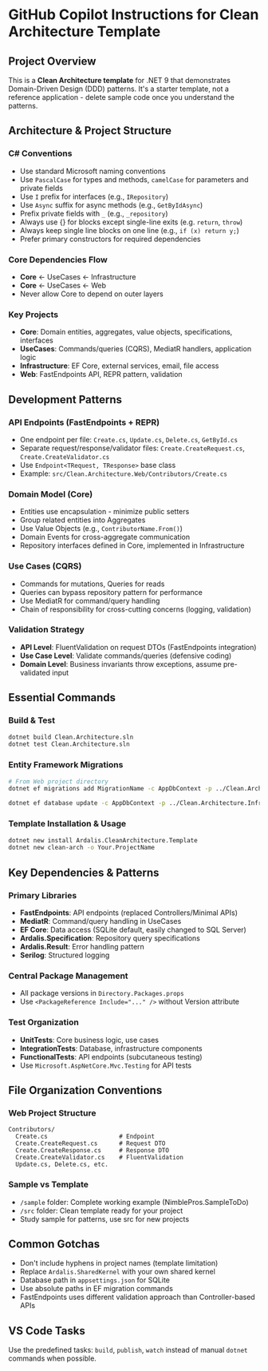 # GitHub Copilot Instructions for Clean Architecture Template

## Project Overview
This is a **Clean Architecture template** for .NET 9 that demonstrates Domain-Driven Design (DDD) patterns. It's a starter template, not a reference application - delete sample code once you understand the patterns.

## Architecture & Project Structure

### C# Conventions
- Use standard Microsoft naming conventions
- Use `PascalCase` for types and methods, `camelCase` for parameters and private fields
- Use `I` prefix for interfaces (e.g., `IRepository`)
- Use `Async` suffix for async methods (e.g., `GetByIdAsync`)
- Prefix private fields with `_` (e.g., `_repository`)
- Always use {} for blocks except single-line exits (e.g. `return`, `throw`)
- Always keep single line blocks on one line (e.g., `if (x) return y;`)
- Prefer primary constructors for required dependencies

### Core Dependencies Flow
- **Core** ← UseCases ← Infrastructure 
- **Core** ← UseCases ← Web
- Never allow Core to depend on outer layers

### Key Projects
- **Core**: Domain entities, aggregates, value objects, specifications, interfaces
- **UseCases**: Commands/queries (CQRS), MediatR handlers, application logic  
- **Infrastructure**: EF Core, external services, email, file access
- **Web**: FastEndpoints API, REPR pattern, validation

## Development Patterns

### API Endpoints (FastEndpoints + REPR)
- One endpoint per file: `Create.cs`, `Update.cs`, `Delete.cs`, `GetById.cs`
- Separate request/response/validator files: `Create.CreateRequest.cs`, `Create.CreateValidator.cs`
- Use `Endpoint<TRequest, TResponse>` base class
- Example: `src/Clean.Architecture.Web/Contributors/Create.cs`

### Domain Model (Core)
- Entities use encapsulation - minimize public setters
- Group related entities into Aggregates
- Use Value Objects (e.g., `ContributorName.From()`)
- Domain Events for cross-aggregate communication
- Repository interfaces defined in Core, implemented in Infrastructure

### Use Cases (CQRS)
- Commands for mutations, Queries for reads
- Queries can bypass repository pattern for performance
- Use MediatR for command/query handling
- Chain of responsibility for cross-cutting concerns (logging, validation)

### Validation Strategy
- **API Level**: FluentValidation on request DTOs (FastEndpoints integration)
- **Use Case Level**: Validate commands/queries (defensive coding)
- **Domain Level**: Business invariants throw exceptions, assume pre-validated input

## Essential Commands

### Build & Test
```bash
dotnet build Clean.Architecture.sln
dotnet test Clean.Architecture.sln
```

### Entity Framework Migrations
```bash
# From Web project directory
dotnet ef migrations add MigrationName -c AppDbContext -p ../Clean.Architecture.Infrastructure/Clean.Architecture.Infrastructure.csproj -s Clean.Architecture.Web.csproj -o Data/Migrations

dotnet ef database update -c AppDbContext -p ../Clean.Architecture.Infrastructure/Clean.Architecture.Infrastructure.csproj -s Clean.Architecture.Web.csproj
```

### Template Installation & Usage
```bash
dotnet new install Ardalis.CleanArchitecture.Template
dotnet new clean-arch -o Your.ProjectName
```

## Key Dependencies & Patterns

### Primary Libraries
- **FastEndpoints**: API endpoints (replaced Controllers/Minimal APIs)
- **MediatR**: Command/query handling in UseCases
- **EF Core**: Data access (SQLite default, easily changed to SQL Server)
- **Ardalis.Specification**: Repository query specifications
- **Ardalis.Result**: Error handling pattern
- **Serilog**: Structured logging

### Central Package Management
- All package versions in `Directory.Packages.props`
- Use `<PackageReference Include="..." />` without Version attribute

### Test Organization
- **UnitTests**: Core business logic, use cases
- **IntegrationTests**: Database, infrastructure components  
- **FunctionalTests**: API endpoints (subcutaneous testing)
- Use `Microsoft.AspNetCore.Mvc.Testing` for API tests

## File Organization Conventions

### Web Project Structure
```
Contributors/
  Create.cs                    # Endpoint
  Create.CreateRequest.cs      # Request DTO
  Create.CreateResponse.cs     # Response DTO  
  Create.CreateValidator.cs    # FluentValidation
  Update.cs, Delete.cs, etc.
```

### Sample vs Template
- `/sample` folder: Complete working example (NimblePros.SampleToDo)
- `/src` folder: Clean template ready for your project
- Study sample for patterns, use src for new projects

## Common Gotchas

- Don't include hyphens in project names (template limitation)
- Replace `Ardalis.SharedKernel` with your own shared kernel
- Database path in `appsettings.json` for SQLite
- Use absolute paths in EF migration commands
- FastEndpoints uses different validation approach than Controller-based APIs

## VS Code Tasks
Use the predefined tasks: `build`, `publish`, `watch` instead of manual `dotnet` commands when possible.
